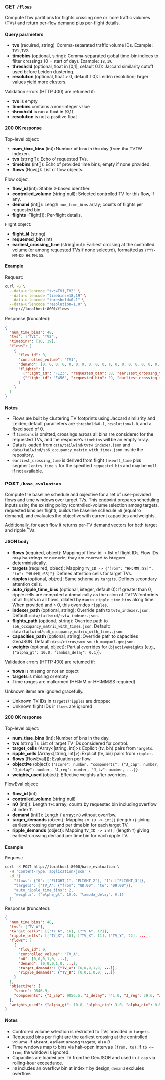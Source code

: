 ### GET `/flows`

Compute flow partitions for flights crossing one or more traffic volumes (TVs) and return per-flow demand plus per-flight details.

#### Query parameters
- **tvs** (required, string): Comma-separated traffic volume IDs. Example: `TV1,TV2`.
- **timebins** (optional, string): Comma-separated global time-bin indices to filter crossings (0 = start of day). Example: `18,19`.
- **threshold** (optional, float in [0,1], default 0.1): Jaccard similarity cutoff used before Leiden clustering.
- **resolution** (optional, float > 0, default 1.0): Leiden resolution; larger values yield more clusters.

Validation errors (HTTP 400) are returned if:
- **tvs** is empty
- **timebins** contains a non-integer value
- **threshold** is not a float in [0,1]
- **resolution** is not a positive float

#### 200 OK response
Top-level object:
- **num_time_bins** (int): Number of bins in the day (from the TVTW indexer).
- **tvs** (string[]): Echo of requested TVs.
- **timebins** (int[]): Echo of provided time bins; empty if none provided.
- **flows** (Flow[]): List of flow objects.

Flow object:
- **flow_id** (int): Stable 0-based identifier.
- **controlled_volume** (string|null): Selected controlled TV for this flow, if any.
- **demand** (int[]): Length `num_time_bins` array; counts of flights per requested bin.
- **flights** (Flight[]): Per-flight details.

Flight object:
- **flight_id** (string)
- **requested_bin** (int)
- **earliest_crossing_time** (string|null): Earliest crossing at the controlled volume (or among requested TVs if none selected), formatted as `YYYY-MM-DD HH:MM:SS`.

#### Example
Request:
```bash
curl -G \
  --data-urlencode "tvs=TV1,TV2" \
  --data-urlencode "timebins=18,19" \
  --data-urlencode "threshold=0.1" \
  --data-urlencode "resolution=1.0" \
  http://localhost:8000/flows
```

Response (truncated):
```json
{
  "num_time_bins": 48,
  "tvs": ["TV1", "TV2"],
  "timebins": [18, 19],
  "flows": [
    {
      "flow_id": 0,
      "controlled_volume": "TV1",
      "demand": [0, 0, 0, 0, 0, 0, 0, 0, 0, 0, 0, 0, 0, 0, 0, 0, 0, 0, 2, 1, 0, ...],
      "flights": [
        {"flight_id": "F123", "requested_bin": 18, "earliest_crossing_time": "2025-01-01 09:00:10"},
        {"flight_id": "F456", "requested_bin": 19, "earliest_crossing_time": "2025-01-01 09:45:00"}
      ]
    }
  ]
}
```

#### Notes
- Flows are built by clustering TV footprints using Jaccard similarity and Leiden; default parameters are `threshold=0.1`, `resolution=1.0`, and a fixed seed of 0.
- If `timebins` is omitted, crossings across all bins are considered for the requested TVs, and the response's `timebins` will be an empty array.
- Data is loaded from `data/tailwind/tvtw_indexer.json` and `data/tailwind/so6_occupancy_matrix_with_times.json` inside the repository.
- `earliest_crossing_time` is derived from flight `takeoff_time` plus segment `entry_time_s` for the specified `requested_bin` and may be `null` if not available.

### POST `/base_evaluation`

Compute the baseline schedule and objective for a set of user-provided flows and time windows over target TVs. This endpoint prepares scheduling inputs using the existing policy (controlled-volume selection among targets, requested bins per flight), builds the baseline schedule `n0` (equal to demand), and evaluates the objective with current capacities and weights.

Additionally, for each flow it returns per-TV demand vectors for both target and ripple TVs.

#### JSON body
- **flows** (required, object): Mapping of flow-id -> list of flight IDs. Flow IDs may be strings or numeric; they are coerced to integers deterministically.
- **targets** (required, object): Mapping `TV_ID -> {"from": "HH:MM[:SS]", "to": "HH:MM[:SS]"}`. Defines attention cells for target TVs.
- **ripples** (optional, object): Same schema as `targets`. Defines secondary attention cells.
- **auto_ripple_time_bins** (optional, integer, default 0): If greater than 0, ripple cells are computed automatically as the union of TVTW footprints of all flights in all flows, dilated by ±`auto_ripple_time_bins` along time. When provided and > 0, this overrides `ripples`.
- **indexer_path** (optional, string): Override path to `tvtw_indexer.json`. Default: `data/tailwind/tvtw_indexer.json`.
- **flights_path** (optional, string): Override path to `so6_occupancy_matrix_with_times.json`. Default: `data/tailwind/so6_occupancy_matrix_with_times.json`.
- **capacities_path** (optional, string): Override path to capacities GeoJSON. Default: `data/cirrus/wxm_sm_ih_maxpool.geojson`.
- **weights** (optional, object): Partial overrides for `ObjectiveWeights` (e.g., `{"alpha_gt": 10.0, "lambda_delay": 0.1}`).

Validation errors (HTTP 400) are returned if:
- **flows** is missing or not an object
- **targets** is missing or empty
- Time ranges are malformed (HH:MM or HH:MM:SS required)

Unknown items are ignored gracefully:
- Unknown TV IDs in `targets`/`ripples` are dropped
- Unknown flight IDs in `flows` are ignored

#### 200 OK response
Top-level object:
- **num_time_bins** (int): Number of bins in the day.
- **tvs** (string[]): List of target TV IDs considered for control.
- **target_cells** (Array<[string, int]>): Explicit (tv, bin) pairs from `targets`.
- **ripple_cells** (Array<[string, int]>): Explicit (tv, bin) pairs from `ripples`.
- **flows** (FlowEval[]): Evaluation per flow.
- **objective** (object): `{"score": number, "components": {"J_cap": number, "J_delay": number, "J_reg": number, "J_tv": number, ...}}`.
- **weights_used** (object): Effective weights after overrides.

FlowEval object:
- **flow_id** (int)
- **controlled_volume** (string|null)
- **n0** (int[]): Length `T+1` array; counts by requested bin including overflow at index `T`.
- **demand** (int[]): Length `T` array; `n0` without overflow.
 - **target_demands** (object): Mapping `TV_ID -> int[]` (length `T`) giving earliest-crossing demand per time bin for each target TV.
 - **ripple_demands** (object): Mapping `TV_ID -> int[]` (length `T`) giving earliest-crossing demand per time bin for each ripple TV.

#### Example
Request:
```bash
curl -X POST http://localhost:8000/base_evaluation \
  -H 'Content-Type: application/json' \
  -d '{
    "flows": {"0": ["FLIGHT_1", "FLIGHT_2"], "1": ["FLIGHT_3"]},
    "targets": {"TV_A": {"from": "08:00", "to": "09:00"}},
    "auto_ripple_time_bins": 2,
    "weights": {"alpha_gt": 10.0, "lambda_delay": 0.1}
  }'
```

Response (truncated):
```json
{
  "num_time_bins": 48,
  "tvs": ["TV_A"],
  "target_cells": [["TV_A", 16], ["TV_A", 17]],
  "ripple_cells": [["TV_X", 10], ["TV_X", 11], ["TV_Y", 22], ...],
  "flows": [
    {
      "flow_id": 0,
      "controlled_volume": "TV_A",
      "n0": [0,0,0,1,0, ...],
      "demand": [0,0,0,1,0, ...],
      "target_demands": {"TV_A": [0,0,0,1,0, ...]},
      "ripple_demands": {"TV_B": [0,0,1,0,0, ...]}
    }
  ],
  "objective": {
    "score": 9546.9,
    "components": {"J_cap": 9056.5, "J_delay": 441.0, "J_reg": 39.6, "J_tv": 9.8}
  },
  "weights_used": {"alpha_gt": 10.0, "alpha_rip": 3.0, "alpha_ctx": 0.5, "beta_gt": 0.1, ...}
}
```

#### Notes
- Controlled volume selection is restricted to TVs provided in `targets`.
- Requested bins per flight are the earliest crossing at the controlled volume; if absent, earliest among targets; else 0.
- Time windows map to bins via half-open intervals `[from, to)`. If `to <= from`, the window is ignored.
- Capacities are loaded per TV from the GeoJSON and used in `J_cap` via rolling-hour exceedance.
- `n0` includes an overflow bin at index `T` by design; `demand` excludes overflow.
